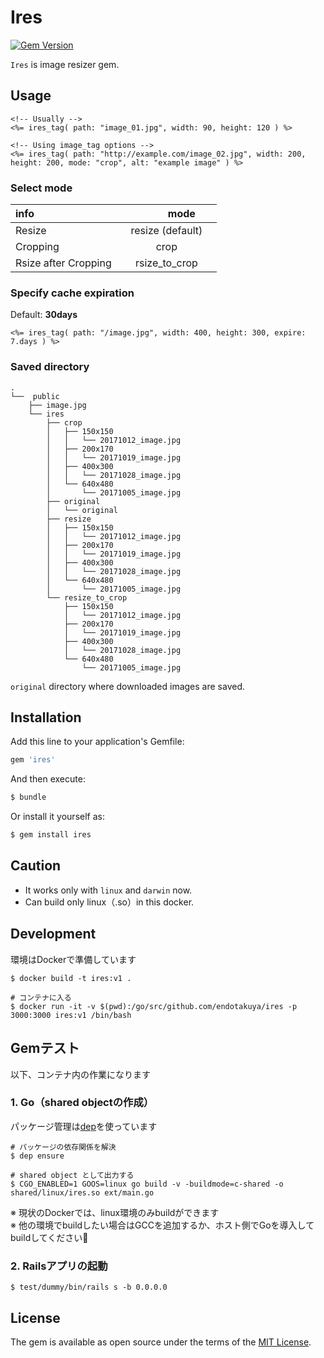 # Ires

[![Gem Version](https://badge.fury.io/rb/ires.svg)](https://badge.fury.io/rb/ires)


`Ires` is image resizer gem.

## Usage

```erb
<!-- Usually -->
<%= ires_tag( path: "image_01.jpg", width: 90, height: 120 ) %>

<!-- Using image_tag options -->
<%= ires_tag( path: "http://example.com/image_02.jpg", width: 200, height: 200, mode: "crop", alt: "example image" ) %>
```

### Select mode

| info                       |     　　　mode 　　　  |
|:---------------------------|:--------------------:|
| Resize                     | resize (default)     |
| Cropping                   | crop                 |
| Rsize after Cropping       | rsize_to_crop        | 


### Specify cache expiration

Default: **30days**

```erb
<%= ires_tag( path: "/image.jpg", width: 400, height: 300, expire: 7.days ) %>
```

### Saved directory

```
.
└──  public
    ├── image.jpg
    └── ires
        ├── crop
        │   ├── 150x150
        │   │   └── 20171012_image.jpg
        │   ├── 200x170
        │   │   └── 20171019_image.jpg
        │   ├── 400x300
        │   │   └── 20171028_image.jpg
        │   └── 640x480
        │       └── 20171005_image.jpg
        ├── original
        │   └── original
        ├── resize
        │   ├── 150x150
        │   │   └── 20171012_image.jpg
        │   ├── 200x170
        │   │   └── 20171019_image.jpg
        │   ├── 400x300
        │   │   └── 20171028_image.jpg
        │   └── 640x480
        │       └── 20171005_image.jpg
        └── resize_to_crop
            ├── 150x150
            │   └── 20171012_image.jpg
            ├── 200x170
            │   └── 20171019_image.jpg
            ├── 400x300
            │   └── 20171028_image.jpg
            └── 640x480
                └── 20171005_image.jpg
```

`original` directory where downloaded images are saved.

## Installation
Add this line to your application's Gemfile:

```ruby
gem 'ires'
```

And then execute:
```bash
$ bundle
```

Or install it yourself as:
```bash
$ gem install ires
```

## Caution

- It works only with `linux` and `darwin` now.
- Can build only linux（.so）in this docker.


## Development

環境はDockerで準備しています

```shell
$ docker build -t ires:v1 .

# コンテナに入る
$ docker run -it -v $(pwd):/go/src/github.com/endotakuya/ires -p 3000:3000 ires:v1 /bin/bash
```

## Gemテスト

以下、コンテナ内の作業になります

### 1. Go（shared objectの作成）

パッケージ管理は[dep](https://github.com/golang/dep)を使っています

```shell
# パッケージの依存関係を解決
$ dep ensure

# shared object として出力する
$ CGO_ENABLED=1 GOOS=linux go build -v -buildmode=c-shared -o shared/linux/ires.so ext/main.go
```
※ 現状のDockerでは、linux環境のみbuildができます  
※ 他の環境でbuildしたい場合はGCCを追加するか、ホスト側でGoを導入してbuildしてください🙇

### 2. Railsアプリの起動

```shell
$ test/dummy/bin/rails s -b 0.0.0.0
```

## License
The gem is available as open source under the terms of the [MIT License](http://opensource.org/licenses/MIT).
